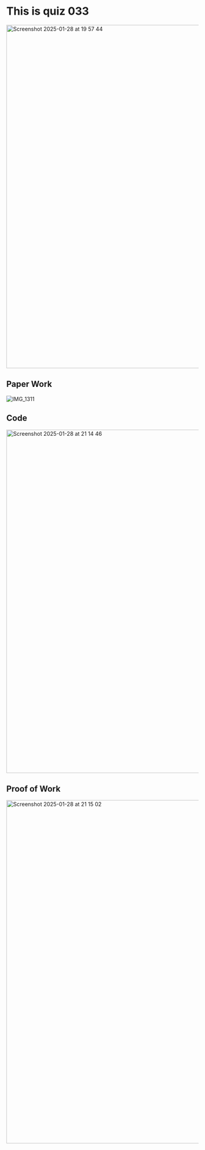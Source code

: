 # This is quiz 033
<img width="900" alt="Screenshot 2025-01-28 at 19 57 44" src="https://github.com/user-attachments/assets/070d53d0-7f27-48b2-935a-707b17270b9e" />

## Paper Work
![IMG_1311](https://github.com/user-attachments/assets/061e7853-891a-43c6-b8e0-abbd98b84a78)

## Code
<img width="900" alt="Screenshot 2025-01-28 at 21 14 46" src="https://github.com/user-attachments/assets/3c1721d5-1442-4adb-a445-4479760769ba" />

## Proof of Work
<img width="900" alt="Screenshot 2025-01-28 at 21 15 02" src="https://github.com/user-attachments/assets/410f8cd6-6a19-4846-aa3c-3b0e26fb600e" />
